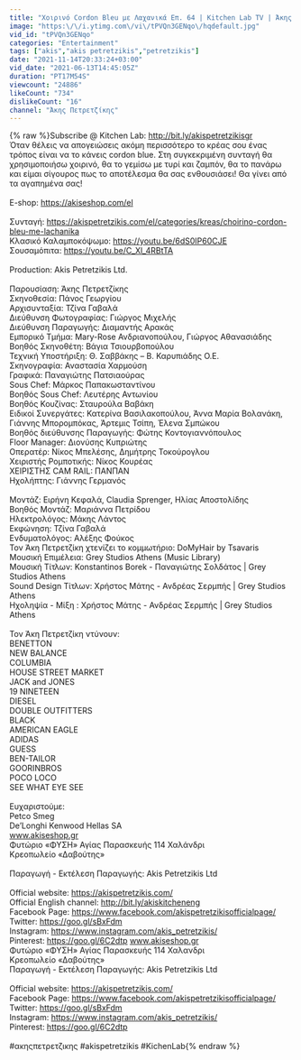 ```yaml
---
title: "Χοιρινό Cordon Bleu με Λαχανικά Επ. 64 | Kitchen Lab TV | Άκης Πετρετζίκης"
image: "https:\/\/i.ytimg.com\/vi\/tPVQn3GENqo\/hqdefault.jpg"
vid_id: "tPVQn3GENqo"
categories: "Entertainment"
tags: ["akis","akis petretzikis","petretzikis"]
date: "2021-11-14T20:33:24+03:00"
vid_date: "2021-06-13T14:45:05Z"
duration: "PT17M54S"
viewcount: "24886"
likeCount: "734"
dislikeCount: "16"
channel: "Άκης Πετρετζίκης"
---
```

{% raw %}Subscribe @ Kitchen Lab:  <a rel="nofollow" target="blank" href="http://bit.ly/akispetretzikisgr">http://bit.ly/akispetretzikisgr</a><br />Όταν θέλεις να απογειώσεις ακόμη περισσότερο το κρέας σου ένας τρόπος είναι να το κάνεις cordon blue. Στη συγκεκριμένη συνταγή θα χρησιμοποιήσω χοιρινό, θα το γεμίσω με τυρί και ζαμπόν, θα το πανάρω και είμαι σίγουρος πως το αποτέλεσμα θα σας ενθουσιάσει! Θα γίνει από τα αγαπημένα σας!<br /><br />E-shop: <a rel="nofollow" target="blank" href="https://akiseshop.com/el">https://akiseshop.com/el</a><br /><br />Συνταγή: <a rel="nofollow" target="blank" href="https://akispetretzikis.com/el/categories/kreas/choirino-cordon-bleu-me-lachanika">https://akispetretzikis.com/el/categories/kreas/choirino-cordon-bleu-me-lachanika</a><br />Κλασικό Καλαμποκόψωμο: <a rel="nofollow" target="blank" href="https://youtu.be/6dS0IP60CJE">https://youtu.be/6dS0IP60CJE</a><br />Σουσαμόπιτα: <a rel="nofollow" target="blank" href="https://youtu.be/C_Xl_4RBtTA">https://youtu.be/C_Xl_4RBtTA</a><br /><br />Production: Akis Petretzikis Ltd.<br /><br />Παρουσίαση: Άκης Πετρετζίκης<br />Σκηνοθεσία: Πάνος Γεωργίου<br />Αρχισυνταξία: Τζίνα Γαβαλά<br />Διεύθυνση Φωτογραφίας: Γιώργος Μιχελής<br />Διεύθυνση Παραγωγής: Διαμαντής Αρακάς<br />Εμπορικό Τμήμα: Mary-Rose Ανδριανοπούλου, Γιώργος Αθανασιάδης<br />Βοηθός Σκηνοθέτη: Βάγια Τσιουρβοπούλου<br />Τεχνική Υποστήριξη: Θ. Σαββάκης – Β. Καρυπιάδης Ο.Ε.<br />Σκηνογραφία: Αναστασία Χαρμούση<br />Γραφικά: Παναγιώτης Πατσιαούρας<br />Sous Chef: Μάρκος Παπακωσταντίνου<br />Βοηθός Sous Chef: Λευτέρης Αντωνίου<br />Βοηθός Κουζίνας: Σταυρούλα Βαβάκη<br />Ειδικοί Συνεργάτες: Κατερίνα Βασιλακοπούλου, Άννα Μαρία Βολανάκη, Γιάννης Μπορομπόκας, Άρτεμις Τσίπη, Έλενα Σμπώκου<br />Βοηθός διεύθυνσης  Παραγωγής: Φώτης Κοντογιαννόπουλος<br />Floor Manager: Διονύσης Κυπριώτης <br />Οπερατέρ: Νίκος Μπελέσης, Δημήτρης Τοκούρογλου<br />Χειριστής Ρομποτικής: Νίκος Κουρέας<br />ΧΕΙΡΙΣΤΗΣ CAM RAIL: ΠΑΝΠΑΝ<br />Ηχολήπτης: Γιάννης Γερμανός<br /><br />Μοντάζ: Ειρήνη Κεφαλά, Claudia Sprenger, Ηλίας Αποστολίδης<br />Βοηθός Μοντάζ: Μαριάννα Πετρίδου<br />Ηλεκτρολόγος: Μάκης Λάντος<br />Εκφώνηση: Τζίνα Γαβαλά<br />Ενδυματολόγος: Αλέξης Φούκος<br />Τον Άκη Πετρετζίκη χτενίζει το κομμωτήριο: DoMyHair by Tsavaris<br />Μουσική Επιμέλεια: Grey Studios Athens (Music Library)<br />Μουσική Τίτλων: Konstantinos Borek - Παναγιώτης Σολδάτος | Grey Studios Athens<br />Sound Design Τίτλων: Χρήστος Μάτης - Ανδρέας Σερμπής | Grey Studios Athens  <br />Ηχοληψία - Μίξη : Χρήστος Μάτης - Ανδρέας Σερμπής  | Grey Studios Athens <br /><br />Τον Άκη Πετρετζίκη ντύνουν:<br />BENETTON <br />NEW BALANCE <br />COLUMBIA <br />HOUSE STREET MARKET <br />JACK and JONES <br />19 NINETEEN <br />DIESEL <br />DOUBLE OUTFITTERS <br />BLACK <br />AMERICAN  EAGLE <br />ADIDAS<br />GUESS <br />BEN-TAILOR<br />GOORINBROS <br />POCO LOCO <br />SEE WHAT EYE SEE<br /><br />Ευχαριστούμε: <br />Petco Smeg <br />De’Longhi Kenwood Hellas SA <br />www.akiseshop.gr<br />Φυτώριο «ΦΥΣΗ» Αγίας Παρασκευής 114 Χαλάνδρι<br />Κρεοπωλείο «Δαβούτης» <br /><br />Παραγωγή - Εκτέλεση Παραγωγής: Akis Petretzikis Ltd<br /><br />Official website: <a rel="nofollow" target="blank" href="https://akispetretzikis.com/">https://akispetretzikis.com/</a><br />Official English channel: <a rel="nofollow" target="blank" href="http://bit.ly/akiskitcheneng">http://bit.ly/akiskitcheneng</a><br />Facebook Page: <a rel="nofollow" target="blank" href="https://www.facebook.com/akispetretzikisofficialpage/">https://www.facebook.com/akispetretzikisofficialpage/</a><br />Twitter: <a rel="nofollow" target="blank" href="https://goo.gl/sBxFdm">https://goo.gl/sBxFdm</a><br />Instagram: <a rel="nofollow" target="blank" href="https://www.instagram.com/akis_petretzikis/">https://www.instagram.com/akis_petretzikis/</a><br />Pinterest: <a rel="nofollow" target="blank" href="https://goo.gl/6C2dtp">https://goo.gl/6C2dtp</a> www.akiseshop.gr<br />Φυτώριο «ΦΥΣΗ» Αγίας Παρασκευής 114 Χαλανδρι<br />Κρεοπωλείο «Δαβούτης» <br />Παραγωγή - Εκτέλεση Παραγωγής: Akis Petretzikis Ltd<br /><br />Official website: <a rel="nofollow" target="blank" href="https://akispetretzikis.com/">https://akispetretzikis.com/</a><br />Facebook Page: <a rel="nofollow" target="blank" href="https://www.facebook.com/akispetretzikisofficialpage/">https://www.facebook.com/akispetretzikisofficialpage/</a><br />Twitter: <a rel="nofollow" target="blank" href="https://goo.gl/sBxFdm">https://goo.gl/sBxFdm</a><br />Instagram: <a rel="nofollow" target="blank" href="https://www.instagram.com/akis_petretzikis/">https://www.instagram.com/akis_petretzikis/</a><br />Pinterest: <a rel="nofollow" target="blank" href="https://goo.gl/6C2dtp">https://goo.gl/6C2dtp</a><br /><br />#ακηςπετρετζικης #akispetretzikis #KichenLab{% endraw %}
